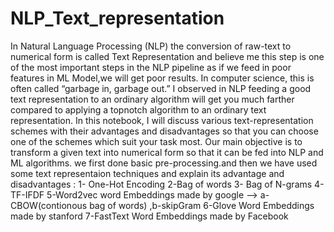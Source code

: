 # NLP_Text_representation
In Natural Language Processing (NLP) the conversion of raw-text to numerical form is called
Text Representation and believe me this step is one of the most important steps in the NLP pipeline as if we feed in poor features in ML Model,we will get poor results. 
In computer science, this is often called “garbage in, garbage out.”  I observed in NLP feeding a good text representation to an ordinary algorithm will get you much farther compared to applying a topnotch algorithm to an ordinary text representation. 
In this notebook, I will discuss various text-representation schemes with their advantages and disadvantages so that you can choose one of the schemes which suit your task most.
Our main objective is to transform a given text into numerical form so that it can be fed into NLP and ML algorithms.
we first done basic pre-processing.and then we have used some text representaion techniques and explain its advantage and disadvantages  :
1- One-Hot Encoding 
2-Bag of words 
3- Bag of N-grams 
4-TF-IFDF
5-Word2vec word Embeddings made by google --> a-CBOW(contionous bag of words) ,b-skipGram
6-Glove Word Embeddings made by stanford
7-FastText Word Embeddings made by Facebook 

